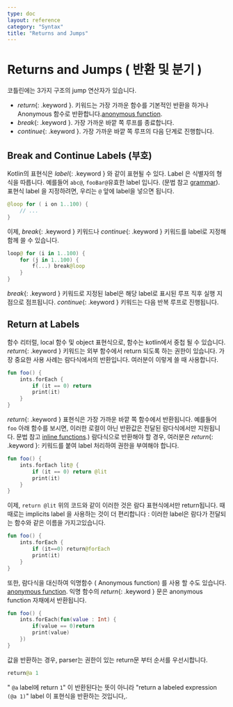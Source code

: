 ```yaml
---
type: doc
layout: reference
category: "Syntax"
title: "Returns and Jumps"
---
```


# Returns and Jumps ( 반환 및 분기 )

코틀린에는 3가지 구조의 jump 연산자가 있습니다.

* *return*{: .keyword }. 키워드는 가장 가까운 함수를 기본적인 반환을 하거나 Anonymous 함수로 반환합니다.[anonymous function](lambdas.html#anonymous-functions).
* *break*{: .keyword }. 가장 가까운 바깥 쪽 루프를 종료합니다.
* *continue*{: .keyword }. 가장 가까운 바깥 쪽 루프의 다음 단계로 진행합니다.

## Break and Continue Labels (부호)

Kotlin의 표현식은 *label*{: .keyword } 와 같이 표현될 수 있다.
Label 은 식별자의 형식을 따릅니다. 예를들어 `abc@`, `fooBar@`유효한 label 입니다. (문법 참고 [grammar](grammar.html#label)).
표현식 label 을 지정하려면, 우리는 `@` 앞에 label을 넣으면 됩니다.

``` kotlin
@loop for ( i on 1..100) {
    // ...
}
```

이제, *break*{: .keyword } 키워드나 *continue*{: .keyword } 키워드를 label로 지정해 함께 쓸 수 있습니다. 

``` kotlin
loop@ for (i in 1..100) {
    for (j in 1..100) {
        f(...) break@loop
    }
}
```

*break*{: .keyword } 키워드로 지정된 label은 해당 label로 표시된 루프 직후 실행 지점으로 점프됩니다.
*continue*{: .keyword } 키워드는 다음 반복 루프로 진행됩니다.


## Return at Labels

함수 리터럴, local 함수 및 object 표현식으로, 함수는 kotlin에서 중첩 될 수 있습니다. 
*return*{: .keyword } 키워드는 외부 함수에서 return 되도록 하는 권한이 있습니다. 
가장 중요한 사용 사례는 람다식에서의 반환입니다. 여러분이 이렇게 쓸 때 사용합니다.

``` kotlin
fun foo() {
    ints.forEach {
        if (it == 0) return
        print(it)
    }
}
```

*return*{: .keyword } 표현식은 가장 가까운 바깥 쪽 함수에서 반환됩니다. 예를들어 `foo` 아래 함수를 보시면,
이러한 로컬이 아닌 반환값은 전달된 람다식에서만 지원됩니다. 문법 참고 [inline functions](inline-functions.html).)
람다식으로 반환해야 할 경우, 여러분은 *return*{: .keyword }: 키워드를 붙여 label 처리하여 권한을 부여해야 합니다.

``` kotlin
fun foo() {
    ints.forEach lit@ {
        if (it == 0) return @lit
        print(it)
    }
}
```

이제, `return @lit` 위의 코드와 같이 이러한 것은 람다 표현식에서만 return됩니다. 때때로는 implicits label 을 사용하는 것이 더 편리합니다 :
이러한 label은 람다가 전달되는 함수와 같은 이름을 가지고있습니다.

``` kotlin
fun foo() {
    ints.forEach {
        if (it==0) return@forEach
        print(it)
    }
}
```

또한, 람다식을 대신하여 익명함수 ( Anonymous function) 를 사용 할 수도 있습니다. [anonymous function](lambdas.html#anonymous-functions).
익명 함수의 *return*{: .keyword } 문은 anonymous function 자채에서 반환됩니다.

``` kotlin
fun foo() {
    ints.forEach(fun(value : Int) {
        if(value == 0)return
        print(value)
    })
}
```

값을 반환하는 경우, parser는 권한이 있는 return문 부터 순서를 우선시합니다.

``` kotlin
return@a 1
```

" `@a` label에 return `1`" 이 반환된다는 뜻이 아니라 "return a labeled expression `(@a 1)`" label 이 표현식을 반환하는 것입니다,.
